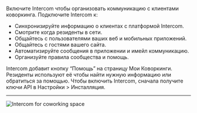 Включите Intercom чтобы организовать коммуникацию с клиентами коворкинга. Подключите Intercom к:
- Синхронизируйте информацию о клиентах с платформой Intercom.
- Смотрите когда резиденты в сети.
- Общайтесь с пользователями ваших веб и мобильных приложений.
- Общайтесь с гостями вашего сайта.
- Автоматизируйте сообщения в приложении и имейл коммуникацию.
- Организуйте правила сообщества и помощь.

Intercom добавит кнопку “Помощь” на страницу Мои Коворкинги. Резиденты используют её чтобы найти нужную информацию или обратиться за помощью. Чтобы включить Intercom, сначала получите ключи API в Настройки > Инсталляция.

---

![Intercom for coworking space](https://s3.ap-northeast-2.amazonaws.com/marketing.feature.andcards.com/intercom.png)